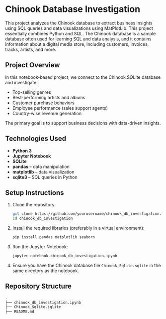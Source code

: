 # Chinook Database Investigation

This project analyzes the Chinook database to extract business insights using SQL queries and data visualizations using MatPlotLib. This project essentially combines Python and SQL. The Chinook database is a sample database often used for learning SQL and data analysis, and it contains information about a digital media store, including customers, invoices, tracks, artists, and more.

## Project Overview

In this notebook-based project, we connect to the Chinook SQLite database and investigate:

- Top-selling genres
- Best-performing artists and albums
- Customer purchase behaviors
- Employee performance (sales support agents)
- Country-wise revenue generation

The primary goal is to support business decisions with data-driven insights.

## Technologies Used

- **Python 3**
- **Jupyter Notebook**
- **SQLite**
- **pandas** – data manipulation
- **matplotlib** – data visualization
- **sqlite3** – SQL queries in Python

## Setup Instructions

1. Clone the repository:
   ```bash
   git clone https://github.com/yourusername/chinook_db_investigation.git
   cd chinook_db_investigation

2. Install the required libraries (preferably in a virtual environment):
   ```bash
   pip install pandas matplotlib seaborn

3. Run the Jupyter Notebook:
   ```bash
   jupyter notebook chinook_db_investigation.ipynb

4. Ensure you have the Chinook database file `Chinook_Sqlite.sqlite` in the same directory as the notebook.

## Repository Structure

   ```bash
   .
   ├── chinook_db_investigation.ipynb
   ├── Chinook_Sqlite.sqlite
   ├── README.md
